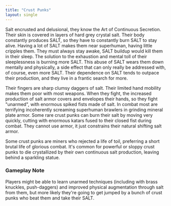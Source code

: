 ```yaml
---
title: "Crust Punks"
layout: single
---
```


Salt encrusted and delusional, they know the Art of Continuous Secretion. Their skin is covered in layers of hard grey crystal salt. Their body constantly produces SALT, so they have to constantly burn SALT to stay alive. Having a lot of SALT makes them near superhuman, having little cripples them. They must always stay awake, SALT buildup would kill them in their sleep. The solution to the exhaustion and mental toll of their sleeplessness is burning more SALT. This abuse of SALT wears them down mentally and physically, a side effect that can only really be addressed with, of course, even more SALT. Their dependence on SALT tends to outpace their production, and they live in a frantic search for more.  

Their fingers are sharp clumsy daggers of salt. Their limited hand mobility makes them poor with most weapons. When they fight, the increased production of salt armor covers and envelopes their hands, so they fight "unarmed", with enormous spiked fists made of salt. In combat most are terrifying incoherently screaming superhuman brawlers in grinding mineral plate armor. Some rare crust punks can burn their salt by moving very quickly, cutting with enormous katars fused to their closed fist during combat. They cannot use armor, it just constrains their natural shifting salt armor.  

Some crust punks are miners who rejected a life of toil, preferring a short brutal life of glorious combat. It's common for powerful or sloppy crust punks to die crystallized by their own continuous salt production, leaving behind a sparkling statue.

### Gameplay Note

Players might be able to learn unarmed techniques (including with brass knuckles, push-daggers) and improved physical augmentation through salt from them, but more likely they're going to get jumped by a bunch of crust punks who beat them and take their SALT.  


